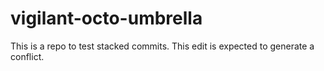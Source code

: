 # vigilant-octo-umbrella

This is a repo to test stacked commits. This edit is expected to generate a conflict.
